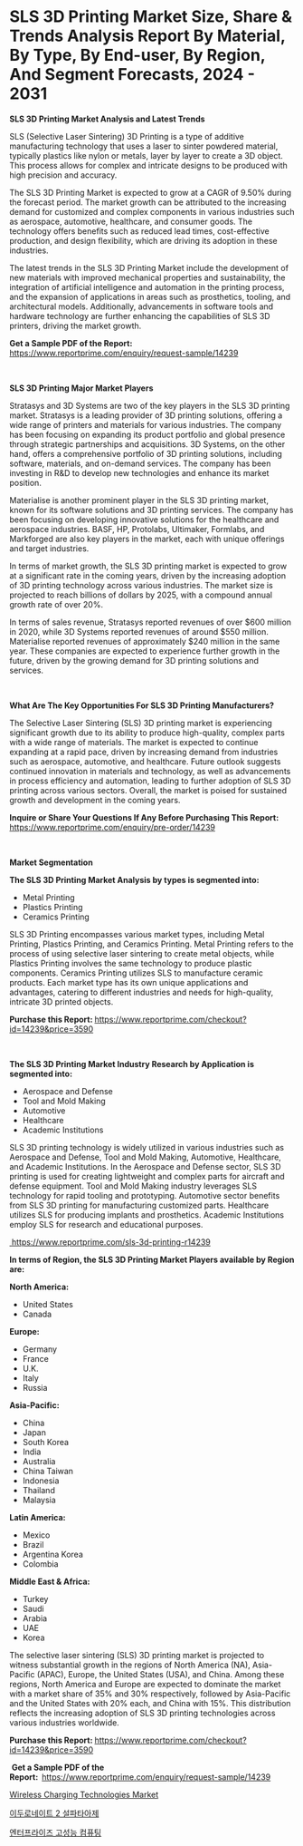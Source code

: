<p><h1>SLS 3D Printing Market Size, Share & Trends Analysis Report By Material, By Type, By End-user, By Region, And Segment Forecasts, 2024 - 2031</h1></p><p><strong>SLS 3D Printing Market Analysis and Latest Trends</strong></p>
<p><p>SLS (Selective Laser Sintering) 3D Printing is a type of additive manufacturing technology that uses a laser to sinter powdered material, typically plastics like nylon or metals, layer by layer to create a 3D object. This process allows for complex and intricate designs to be produced with high precision and accuracy.</p><p>The SLS 3D Printing Market is expected to grow at a CAGR of 9.50% during the forecast period. The market growth can be attributed to the increasing demand for customized and complex components in various industries such as aerospace, automotive, healthcare, and consumer goods. The technology offers benefits such as reduced lead times, cost-effective production, and design flexibility, which are driving its adoption in these industries.</p><p>The latest trends in the SLS 3D Printing Market include the development of new materials with improved mechanical properties and sustainability, the integration of artificial intelligence and automation in the printing process, and the expansion of applications in areas such as prosthetics, tooling, and architectural models. Additionally, advancements in software tools and hardware technology are further enhancing the capabilities of SLS 3D printers, driving the market growth.</p></p>
<p><strong>Get a Sample PDF of the Report:&nbsp;</strong> <a href="https://www.reportprime.com/enquiry/request-sample/14239">https://www.reportprime.com/enquiry/request-sample/14239</a></p>
<p>&nbsp;</p>
<p><strong>SLS 3D Printing Major Market Players</strong></p>
<p><p>Stratasys and 3D Systems are two of the key players in the SLS 3D printing market. Stratasys is a leading provider of 3D printing solutions, offering a wide range of printers and materials for various industries. The company has been focusing on expanding its product portfolio and global presence through strategic partnerships and acquisitions. 3D Systems, on the other hand, offers a comprehensive portfolio of 3D printing solutions, including software, materials, and on-demand services. The company has been investing in R&D to develop new technologies and enhance its market position.</p><p>Materialise is another prominent player in the SLS 3D printing market, known for its software solutions and 3D printing services. The company has been focusing on developing innovative solutions for the healthcare and aerospace industries. BASF, HP, Protolabs, Ultimaker, Formlabs, and Markforged are also key players in the market, each with unique offerings and target industries.</p><p>In terms of market growth, the SLS 3D printing market is expected to grow at a significant rate in the coming years, driven by the increasing adoption of 3D printing technology across various industries. The market size is projected to reach billions of dollars by 2025, with a compound annual growth rate of over 20%.</p><p>In terms of sales revenue, Stratasys reported revenues of over $600 million in 2020, while 3D Systems reported revenues of around $550 million. Materialise reported revenues of approximately $240 million in the same year. These companies are expected to experience further growth in the future, driven by the growing demand for 3D printing solutions and services.</p></p>
<p>&nbsp;</p>
<p><strong>What Are The Key Opportunities For SLS 3D Printing Manufacturers?</strong></p>
<p><p>The Selective Laser Sintering (SLS) 3D printing market is experiencing significant growth due to its ability to produce high-quality, complex parts with a wide range of materials. The market is expected to continue expanding at a rapid pace, driven by increasing demand from industries such as aerospace, automotive, and healthcare. Future outlook suggests continued innovation in materials and technology, as well as advancements in process efficiency and automation, leading to further adoption of SLS 3D printing across various sectors. Overall, the market is poised for sustained growth and development in the coming years.</p></p>
<p><strong>Inquire or Share Your Questions If Any Before Purchasing This Report:</strong> <a href="https://www.reportprime.com/enquiry/pre-order/14239">https://www.reportprime.com/enquiry/pre-order/14239</a></p>
<p>&nbsp;</p>
<p><strong>Market Segmentation</strong></p>
<p><strong>The SLS 3D Printing Market Analysis by types is segmented into:</strong></p>
<p><ul><li>Metal Printing</li><li>Plastics Printing</li><li>Ceramics Printing</li></ul></p>
<p><p>SLS 3D Printing encompasses various market types, including Metal Printing, Plastics Printing, and Ceramics Printing. Metal Printing refers to the process of using selective laser sintering to create metal objects, while Plastics Printing involves the same technology to produce plastic components. Ceramics Printing utilizes SLS to manufacture ceramic products. Each market type has its own unique applications and advantages, catering to different industries and needs for high-quality, intricate 3D printed objects.</p></p>
<p><strong>Purchase this Report:&nbsp;</strong><a href="https://www.reportprime.com/checkout?id=14239&price=3590">https://www.reportprime.com/checkout?id=14239&price=3590</a></p>
<p>&nbsp;</p>
<p><strong>The SLS 3D Printing Market Industry Research by Application is segmented into:</strong></p>
<p><ul><li>Aerospace and Defense</li><li>Tool and Mold Making</li><li>Automotive</li><li>Healthcare</li><li>Academic Institutions</li></ul></p>
<p><p>SLS 3D printing technology is widely utilized in various industries such as Aerospace and Defense, Tool and Mold Making, Automotive, Healthcare, and Academic Institutions. In the Aerospace and Defense sector, SLS 3D printing is used for creating lightweight and complex parts for aircraft and defense equipment. Tool and Mold Making industry leverages SLS technology for rapid tooling and prototyping. Automotive sector benefits from SLS 3D printing for manufacturing customized parts. Healthcare utilizes SLS for producing implants and prosthetics. Academic Institutions employ SLS for research and educational purposes.</p></p>
<p><a href="https://www.reportprime.com/sls-3d-printing-r14239">&nbsp;https://www.reportprime.com/sls-3d-printing-r14239</a></p>
<p><strong>In terms of Region, the SLS 3D Printing Market Players available by Region are:</strong></p>
<p>
    <p> <strong> North America: </strong>
        <ul>
            <li>United States</li>
            <li>Canada</li>
        </ul>
        </p> 
    <p> <strong> Europe: </strong>
        <ul>
            <li>Germany</li>
            <li>France</li>
            <li>U.K.</li>
            <li>Italy</li>
            <li>Russia</li>
        </ul>
        </p> 
    <p> <strong> Asia-Pacific: </strong>
        <ul>
            <li>China</li>
            <li>Japan</li>
            <li>South Korea</li>
            <li>India</li>
            <li>Australia</li>
            <li>China Taiwan</li>
            <li>Indonesia</li>
            <li>Thailand</li>
            <li>Malaysia</li>
        </ul>
        </p> 
    <p> <strong> Latin America: </strong>
        <ul>
            <li>Mexico</li>
            <li>Brazil</li>
            <li>Argentina Korea</li>
            <li>Colombia</li>
        </ul>
        </p> 
    <p> <strong> Middle East & Africa: </strong>
        <ul>
            <li>Turkey</li>
            <li>Saudi</li>
            <li>Arabia</li>
            <li>UAE</li>
            <li>Korea</li>
        </ul>
    </p>
    </p>
<p><p>The selective laser sintering (SLS) 3D printing market is projected to witness substantial growth in the regions of North America (NA), Asia-Pacific (APAC), Europe, the United States (USA), and China. Among these regions, North America and Europe are expected to dominate the market with a market share of 35% and 30% respectively, followed by Asia-Pacific and the United States with 20% each, and China with 15%. This distribution reflects the increasing adoption of SLS 3D printing technologies across various industries worldwide.</p></p>
<p><strong>Purchase this Report: </strong><a href="https://www.reportprime.com/checkout?id=14239&price=3590">https://www.reportprime.com/checkout?id=14239&price=3590</a></p>
<p>&nbsp;<strong>Get a Sample PDF of the Report:&nbsp;&nbsp;</strong><a href="https://www.reportprime.com/enquiry/request-sample/14239">https://www.reportprime.com/enquiry/request-sample/14239</a></p>
<p><strong></strong></p>
<p><p><a href="https://github.com/anggakarna133/Market-Research-Report-List-1/blob/main/wireless-charging-technologies-market.md">Wireless Charging Technologies Market</a></p><p><a href="https://medium.com/@wayae613/2024%EB%85%84%EB%B6%80%ED%84%B0-2031%EB%85%84%EA%B9%8C%EC%A7%80-%EC%98%88%EC%B8%A1%EB%90%9C-%EA%B8%89%EC%86%8D%ED%9E%88-%EC%84%B1%EC%9E%A5%ED%95%98%EB%8A%94-11-6-cagr%EC%9D%84-%EA%B0%96%EB%8A%94-%EC%84%B8%EA%B3%84%EC%9D%B4%EB%91%90%EB%A1%9C%EB%84%A4%EC%9D%B4%ED%8A%B8-2-%EC%84%A4%ED%8D%BC%ED%83%80%EC%95%84%EC%A0%9C-%EC%8B%9C%EC%9E%A5-%EB%B2%94%EC%9C%84%EC%97%90-%EB%8C%80%ED%95%9C-%EC%8B%AC%EC%B8%B5-%EB%B6%84%EC%84%9D-4cfb121b3912">이두로네이트 2 설파타아제</a></p><p><a href="https://medium.com/@sergioagasta_31871/%EA%B8%80%EB%A1%9C%EB%B2%8C-%EA%B8%B0%EC%97%85%EC%9A%A9-%EA%B3%A0%EC%84%B1%EB%8A%A5-%EC%BB%B4%ED%93%A8%ED%8C%85-%EC%8B%9C%EC%9E%A5-%ED%98%84%ED%99%A9-2024-2031-%EB%B0%8F-%EC%A7%80%EC%97%AD-%EC%A0%9C%ED%92%88-%EB%B0%8F-%EC%B5%9C%EC%A2%85-%EC%82%AC%EC%9A%A9%EB%B3%84-%EC%98%88%EC%B8%A1-841c28520be3">엔터프라이즈 고성능 컴퓨팅</a></p></p>